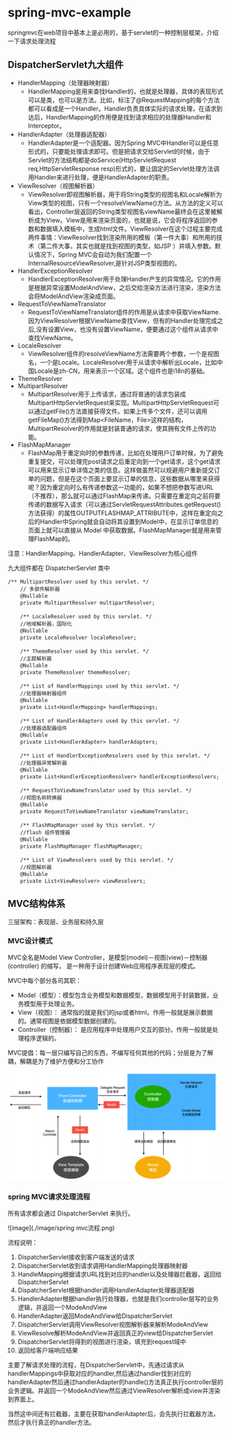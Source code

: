 # spring-mvc-example
springmvc在web项目中基本上是必用的，基于servlet的一种控制层框架，介绍一下请求处理流程

## DispatcherServlet九大组件
- HandlerMapping（处理器映射器）
    - HandlerMapping是用来查找Handler的，也就是处理器，具体的表现形式可以是类，也可以是方法。比如，标注了@RequestMapping的每个方法都可以看成是一个Handler。Handler负责具体实际的请求处理，在请求到达后，HandlerMapping的作用便是找到请求相应的处理器Handler和Interceptor。
- HandlerAdapter（处理器适配器）
    - HandlerAdapter是⼀个适配器。因为Spring MVC中Handler可以是任意形式的，只要能处理请求即可。但是把请求交给Servlet的时候，由于Servlet的方法结构都是doService(HttpServletRequest req,HttpServletResponse resp)形式的，要让固定的Servlet处理方法调用Handler来进行处理，便是HandlerAdapter的职责。
- ViewResolver（视图解析器）
    - ViewResolver即视图解析器，用于将String类型的视图名和Locale解析为View类型的视图，只有一个resolveViewName()方法。从方法的定义可以看出，Controller层返回的String类型视图名viewName最终会在这里被解析成为View。View是用来渲染页面的，也就是说，它会将程序返回的参数和数据填入模板中，生成html文件。ViewResolver在这个过程主要完成两件事情：ViewResolver找到渲染所用的模板（第一件大事）和所用的技术（第二件大事，其实也就是找到视图的类型，如JSP ）并填入参数。默认情况下，Spring MVC会自动为我们配置一个InternalResourceViewResolver,是针对JSP类型视图的。
- HandlerExceptionResolver
    - HandlerExceptionResolver用于处理Handler产生的异常情况。它的作用是根据异常设置ModelAndView，之后交给渲染方法进行渲染，渲染方法会将ModelAndView渲染成页面。
- RequestToViewNameTranslator
    - RequestToViewNameTranslator组件的作用是从请求中获取ViewName.因为ViewResolver根据ViewName查找View，但有的Handler处理完成之后,没有设置View，也没有设置ViewName，便要通过这个组件从请求中查找ViewName。
- LocaleResolver
    - ViewResolver组件的resolveViewName方法需要两个参数，一个是视图名，一个是Locale。LocaleResolver用于从请求中解析出Locale，比如中国Locale是zh-CN，用来表示一个区域。这个组件也是i18n的基础。
- ThemeResolver
- MultipartResolver
    - MultipartResolver用于上传请求，通过将普通的请求包装成MultipartHttpServletRequest来实现。MultipartHttpServletRequest可以通过getFile()方法直接获得文件。如果上传多个文件，还可以调用getFileMap()方法得到Map<FileName，File>这样的结构，MultipartResolver的作用就是封装普通的请求，使其拥有文件上传的功能。
- FlashMapManager
    - FlashMap用于重定向时的参数传递，比如在处理用户订单时候，为了避免重复提交，可以处理完post请求之后重定向到一个get请求，这个get请求可以用来显示订单详情之类的信息。这样做虽然可以规避用户重新提交订单的问题，但是在这个页面上要显示订单的信息，这些数据从哪里来获得呢？因为重定向时么有传递参数这一功能的，如果不想把参数写进URL（不推荐），那么就可以通过FlashMap来传递。只需要在重定向之前将要传递的数据写入请求（可以通过ServletRequestAttributes.getRequest()方法获得）的属性OUTPUTFLASHMAP_ATTRIBUTE中，这样在重定向之后的Handler中Spring就会自动将其设置到Model中，在显示订单信息的页面上就可以直接从 Model 中获取数据。FlashMapManager就是用来管理FlashMap的。

注意：HandlerMapping、HandlerAdapter、ViewResolver为核心组件

九大组件都在 DispatcherServlet 类中
```
/** MultipartResolver used by this servlet. */
    // 多部件解析器
    @Nullable
    private MultipartResolver multipartResolver;

    /** LocaleResolver used by this servlet. */
    //地域解析器，国际化
    @Nullable
    private LocaleResolver localeResolver;

    /** ThemeResolver used by this servlet. */
    //主题解析器
    @Nullable
    private ThemeResolver themeResolver;

    /** List of HandlerMappings used by this servlet. */
    //处理器映射器组件
    @Nullable
    private List<HandlerMapping> handlerMappings;

    /** List of HandlerAdapters used by this servlet. */
    //处理器适配器组件
    @Nullable
    private List<HandlerAdapter> handlerAdapters;

    /** List of HandlerExceptionResolvers used by this servlet. */
    //处理器异常解析器
    @Nullable
    private List<HandlerExceptionResolver> handlerExceptionResolvers;

    /** RequestToViewNameTranslator used by this servlet. */
    //视图名称转换器
    @Nullable
    private RequestToViewNameTranslator viewNameTranslator;

    /** FlashMapManager used by this servlet. */
    //flash 组件管理器
    @Nullable
    private FlashMapManager flashMapManager;

    /** List of ViewResolvers used by this servlet. */
    //视图解析器
    @Nullable
    private List<ViewResolver> viewResolvers;
```

## MVC结构体系
三层架构：表现层、业务层和持久层

### MVC设计模式
MVC全名是Model View Controller，是模型(model)－视图(view)－控制器(controller) 的缩写， 是一种用于设计创建Web应用程序表现层的模式。

MVC中每个部分各司其职：
- Model（模型）：模型包含业务模型和数据模型，数据模型用于封装数据，业务模型用于处理业务。
- View（视图）： 通常指的就是我们的jsp或者html。作用一般就是展示数据的。通常视图是依据模型数据创建的。
- Controller（控制器）： 是应用程序中处理用户交互的部分。作用一般就是处理程序逻辑的。

MVC提倡：每一层只编写自己的东西，不编写任何其他的代码；分层是为了解耦，解耦是为了维护方便和分工协作

![image](./image/Mvc流程.png)

### spring MVC请求处理流程
所有请求都会通过 DispatcherServlet 来执行。

![image](./image/spring mvc流程.png)

流程说明：
1. DispatcherServlet接收到客户端发送的请求
2. DispatcherServlet收到请求调用HandlerMapping处理器映射器
3. HandleMapping根据请求URL找到对应的handler以及处理器拦截器，返回给DispatcherServlet
4. DispatcherServlet根据handler调用HandlerAdapter处理器适配器
5. HandlerAdapter根据handler执行处理器，也就是我们controller层写的业务逻辑，并返回一个ModeAndView
6. HandlerAdapter返回ModeAndView给DispatcherServlet
7. DispatcherServlet调用ViewResolver视图解析器来解析ModeAndView
8. ViewResolve解析ModeAndView并返回真正的view给DispatcherServlet
9. DispatcherServlet将得到的视图进行渲染，填充到request域中
10. 返回给客户端响应结果


主要了解请求处理的流程，在DispatcherServlet中，先通过请求从handlerMappings中获取对应的handler,然后通过handler找到对应的handlerAdapter然后通过handlerAdapter的handle()方法真正执行controller层的业务逻辑。并返回一个ModeAndView然后通过ViewResolver解析成view并渲染到界面上。

当然这中间还有拦截器，主要在获取handlerAdapter后，会先执行拦截器方法，然后才执行真正的handler方法。